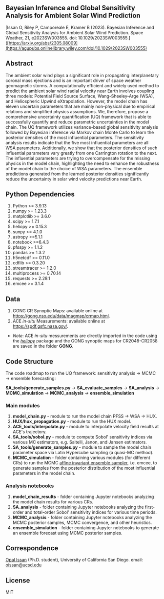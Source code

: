 ## Bayesian Inference and Global Sensitivity Analysis for Ambient Solar Wind Prediction

[Issan O, Riley P, Camporeale E, Kramer B (2023). Bayesian Inference and Global Sensitivity Analysis for Ambient Solar Wind Prediction. Space Weather, 21, e2023SW003555. doi: 10.1029/2023SW003555.]([https://arxiv.org/abs/2305.08009](https://agupubs.onlinelibrary.wiley.com/doi/10.1029/2023SW003555)

## Abstract 
The ambient solar wind plays a significant role in propagating interplanetary coronal mass ejections and is an important driver of space weather geomagnetic storms. A computationally efficient and widely used method to predict the ambient solar wind radial velocity near Earth involves coupling three models: Potential Field Source Surface, Wang-Sheeley-Arge (WSA), and Heliospheric Upwind eXtrapolation. However, the model chain has eleven uncertain parameters that are mainly non-physical due to empirical relations and simplified physics assumptions. We, therefore, propose a comprehensive uncertainty quantification (UQ) framework that is able to successfully quantify and reduce parametric uncertainties in the model chain. The UQ framework utilizes variance-based global sensitivity analysis followed by Bayesian inference via Markov chain Monte Carlo to learn the posterior densities of the most influential parameters. The sensitivity analysis results indicate that the five most influential parameters are all WSA parameters. Additionally, we show that the posterior densities of such influential parameters vary greatly from one Carrington rotation to the next. The influential parameters are trying to overcompensate for the missing physics in the model chain, highlighting the need to enhance the robustness of the model chain to the choice of WSA parameters. The ensemble predictions generated from the learned posterior densities significantly reduce the uncertainty in solar wind velocity predictions near Earth.

## Python Dependencies
1. Python >= 3.9.13
2. numpy >= 1.23.3
3. matplotlib >= 3.6.0
4. scipy >= 1.7.1
5. heliopy >= 0.15.3
6. sunpy >= 4.1.0
7. astropy >=5.1.1 
8. notebook >=6.4.3
9. pfsspy >= 1.1.2
10. pandas >= 1.3.2
11. h5netcdf >= 0.11.0
12. cdflib >= 0.3.20
13. streamtracer >= 1.2.0
14. multiprocess >= 0.70.14
15. requests >= 2.28.1
16. emcee >= 3.1.4

## Data
1. GONG CR Synoptic Maps: available online at https://gong.nso.edu/data/magmap/crmap.html.
2. ACE *in-situ* Measurements: available online at https://spdf.gsfc.nasa.gov/.
* *Note*: ACE *in-situ* messurements are directly imported in the code using the [*heliopy*](https://heliopy.readthedocs.io/en/0.15.3/) package and the GONG synoptic maps for CR2048-CR2058 are saved in the folder **GONG**.

## Code Structure
The code roadmap to run the UQ framework: sensitivity analysis $\to$ MCMC $\to$ ensemble forecasting: 

**SA_tools/generate_samples.py** $\to$ **SA_evaluate_samples** $\to$ **SA_analysis** $\to$ **MCMC_simulation** $\to$ **MCMC_analysis** $\to$ **ensemble_simulation**

### Main modules
1. **model_chain.py** - module to run the model chain PFSS $\to$ WSA $\to$ HUX.  
2. **HUX/hux_propagation.py** - module to run the HUX model. 
3. **ACE_tools/interpolate.py** - module to interpolate velocity field results at ACE's trajectory. 
4. **SA_tools/sobol.py** - module to compute Sobol' sensitivity indices via various MC estimators, e.g. Saltelli, Janon, and Jansen estimators.
5. **SA_tools/generate_samples.py** - module to sample the model chain parameter space via Latin Hypercube sampling (a quasi-MC method). 
6. **MCMC_simulation** - folder containing various modules (for different CRs) to run the MCMC [affine invariant ensemble sampler](https://emcee.readthedocs.io/en/stable/), i.e. emcee, to generate samples from the posterior distribution of the most influential parameters in the model chain. 

### Analysis notebooks
1. **model_chain_results** - folder containing Jupyter notebooks analyzing the model chain results for various CRs.
2. **SA_analysis** - folder containing Jupyter notebooks analyzing the first-order and total-order Sobol' sensitivity indices for various time periods. 
3. **MCMC_analysis** - folder containing Jupyter notebooks analyzing the MCMC posterior samples, MCMC convergence, and other heuristics.
4. **ensemble_simulation** - folder containing Jupyter notebooks to generate an ensemble forecast using MCMC posterior samples. 

## Correspondence
[Opal Issan](https://opaliss.github.io/opalissan/) (Ph.D. student), University of California San Diego. email: oissan@ucsd.edu

## License
MIT
 

